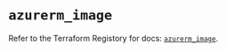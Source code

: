 # `azurerm_image`

Refer to the Terraform Registory for docs: [`azurerm_image`](https://registry.terraform.io/providers/hashicorp/azurerm/3.79.0/docs/resources/image).
